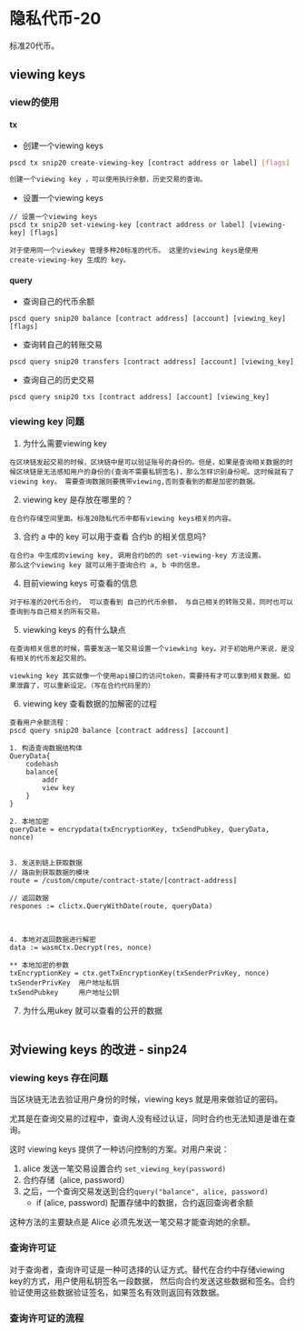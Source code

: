 #  隐私代币-20

标准20代币。

##  viewing keys 

### view的使用

#### tx 

- 创建一个viewing keys

```bash
pscd tx snip20 create-viewing-key [contract address or label] [flags]

创建一个viewing key ，可以使用执行余额，历史交易的查询。
```

- 设置一个viewing keys

```
// 设置一个viewing keys
pscd tx snip20 set-viewing-key [contract address or label] [viewing-key] [flags]

对于使用同一个viewkey 管理多种20标准的代币。 这里的viewing keys是使用
create-viewing-key 生成的 key。
```

#### query

- 查询自己的代币余额

```
pscd query snip20 balance [contract address] [account] [viewing_key] [flags]
```

- 查询转自己的转账交易

```
pscd query snip20 transfers [contract address] [account] [viewing_key]
```

- 查询自己的历史交易

```
pscd query snip20 txs [contract address] [account] [viewing_key]
```



###  viewing key 问题

1. 为什么需要viewing key 

```
在区块链发起交易的时候，区块链中是可以验证账号的身份的。但是，如果是查询相关数据的时候区块链是无法感知用户的身份的(查询不需要私钥签名)，那么怎样识别身份呢。这时候就有了viewing key。 需要查询数据则要携带viewing,否则查看到的都是加密的数据。
```

2.  viewing key 是存放在哪里的？

```
在合约存储空间里面。标准20隐私代币中都有viewing keys相关的内容。
```

3. 合约 a 中的 key 可以用于查看 合约b  的相关信息吗?

```
在合约a 中生成的viewing key, 调用合约b的的 set-viewing-key 方法设置。
那么这个viewing key 就可以用于查询合约 a, b 中的信息。
```

4. 目前viewing keys 可查看的信息

```
对于标准的20代币合约， 可以查看到 自己的代币余额， 与自己相关的转账交易，同时也可以查询到与自己相关的所有交易。
```

5. viewking keys 的有什么缺点

```
在查询相关信息的时候，需要发送一笔交易设置一个viewking key。对于初始用户来说，是没有相关的代币发起交易的。

viewking key 其实就像一个使用api接口的访问token，需要持有才可以拿到相关数据。如果泄露了，可以重新设定。（写在合约代码里的） 
```

6. viewing key 查看数据的加解密的过程

```
查看用户余额流程：
pscd query snip20 balance [contract address] [account]

1. 构造查询数据结构体
QueryData{
	codehash
	balance{
		addr
		view key
	}
}

2. 本地加密
queryDate = encrypdata(txEncryptionKey, txSendPubkey, QueryData, nonce)


3. 发送到链上获取数据
// 路由到获取数据的模块
route = /custom/cmpute/contract-state/[contract-address]

// 返回数据
respones := clictx.QueryWithDate(route, queryData)



4. 本地对返回数据进行解密
data := wasmCtx.Decrypt(res, nonce)

** 本地加密的参数
txEncryptionKey = ctx.getTxEncryptionKey(txSenderPrivKey, nonce)
txSenderPrivKey  用户地址私钥
txSendPubkey     用户地址公钥
```

7. 为什么用ukey 就可以查看的公开的数据

 ```
 
 ```



## 对viewing keys 的改进 - sinp24

### viewing keys 存在问题

当区块链无法去验证用户身份的时候，viewing keys 就是用来做验证的密码。

尤其是在查询交易的过程中，查询人没有经过认证，同时合约也无法知道是谁在查询。

这时 viewing keys 提供了一种访问控制的方案。对用户来说：

1. alice 发送一笔交易设置合约 `set_viewing_key(password)`
2. 合约存储（alice, password）
3. 之后，一个查询交易发送到合约`query("balance", alice, password)`
   - if (alice, password) 配置存储中的数据，合约返回查询者余额

这种方法的主要缺点是 Alice 必须先发送一笔交易才能查询她的余额。



### 查询许可证

对于查询者，查询许可证是一种可选择的认证方式。替代在合约中存储viewing key的方式，用户使用私钥签名一段数据， 然后向合约发送这些数据和签名。合约验证使用这些数据验证签名，如果签名有效则返回有效数据。

### 查询许可证的流程

